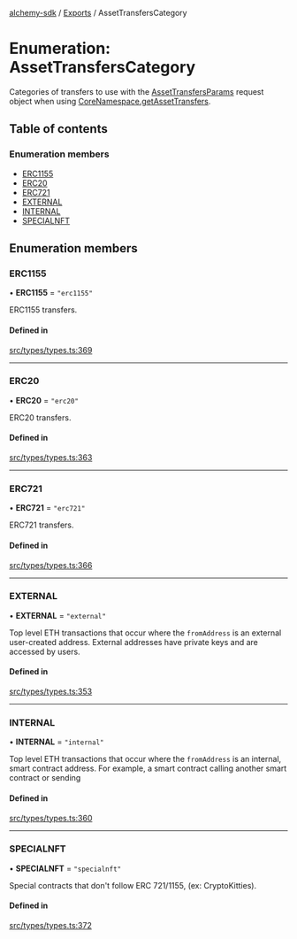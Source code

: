 [alchemy-sdk](../README.md) / [Exports](../modules.md) / AssetTransfersCategory

# Enumeration: AssetTransfersCategory

Categories of transfers to use with the [AssetTransfersParams](../interfaces/AssetTransfersParams.md) request
object when using [CoreNamespace.getAssetTransfers](../classes/CoreNamespace.md#getassettransfers).

## Table of contents

### Enumeration members

- [ERC1155](AssetTransfersCategory.md#erc1155)
- [ERC20](AssetTransfersCategory.md#erc20)
- [ERC721](AssetTransfersCategory.md#erc721)
- [EXTERNAL](AssetTransfersCategory.md#external)
- [INTERNAL](AssetTransfersCategory.md#internal)
- [SPECIALNFT](AssetTransfersCategory.md#specialnft)

## Enumeration members

### ERC1155

• **ERC1155** = `"erc1155"`

ERC1155 transfers.

#### Defined in

[src/types/types.ts:369](https://github.com/alchemyplatform/alchemy-sdk-js/blob/a8bc079/src/types/types.ts#L369)

___

### ERC20

• **ERC20** = `"erc20"`

ERC20 transfers.

#### Defined in

[src/types/types.ts:363](https://github.com/alchemyplatform/alchemy-sdk-js/blob/a8bc079/src/types/types.ts#L363)

___

### ERC721

• **ERC721** = `"erc721"`

ERC721 transfers.

#### Defined in

[src/types/types.ts:366](https://github.com/alchemyplatform/alchemy-sdk-js/blob/a8bc079/src/types/types.ts#L366)

___

### EXTERNAL

• **EXTERNAL** = `"external"`

Top level ETH transactions that occur where the `fromAddress` is an
external user-created address. External addresses have private keys and are
accessed by users.

#### Defined in

[src/types/types.ts:353](https://github.com/alchemyplatform/alchemy-sdk-js/blob/a8bc079/src/types/types.ts#L353)

___

### INTERNAL

• **INTERNAL** = `"internal"`

Top level ETH transactions that occur where the `fromAddress` is an
internal, smart contract address. For example, a smart contract calling
another smart contract or sending

#### Defined in

[src/types/types.ts:360](https://github.com/alchemyplatform/alchemy-sdk-js/blob/a8bc079/src/types/types.ts#L360)

___

### SPECIALNFT

• **SPECIALNFT** = `"specialnft"`

Special contracts that don't follow ERC 721/1155, (ex: CryptoKitties).

#### Defined in

[src/types/types.ts:372](https://github.com/alchemyplatform/alchemy-sdk-js/blob/a8bc079/src/types/types.ts#L372)
